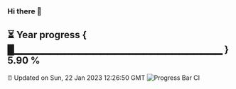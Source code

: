 ### Hi there 👋
⏳ Year progress { █▁▁▁▁▁▁▁▁▁▁▁▁▁▁▁▁▁▁▁▁▁▁▁▁▁▁▁▁▁ } 5.90 %
---
⏰ Updated on Sun, 22 Jan 2023 12:26:50 GMT
![Progress Bar CI](https://github.com/liununu/liununu/workflows/Progress%20Bar%20CI/badge.svg)

